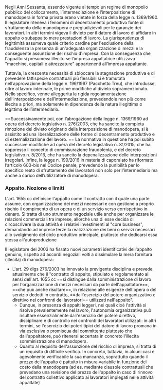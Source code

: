 Negli Anni Sessanta, essendo vigente al tempo un regime di monopolio pubblico del collocamento, l’intermediazione e l’interposizione di manodopera in forma privata erano vietate in forza della legge n. 1369/1960. Il legislatore riteneva i fenomeni di decentramento produttivo fonte di sfruttamento della manodopera e pregiudizievoli per le garanzie dei lavoratori.
In altri termini vigeva il divieto per il datore di lavoro di affidare in appalto o subappalto mere prestazioni di lavoro.
La giurisprudenza di legittimità assumeva quale criterio cardine per l'esclusione della fraudolenza la presenza di un'adeguata organizzazione di mezzi e la conseguente assunzione del rischio d'impresa. Con la conseguenza che l'appalto si presumeva illecito se l'impresa appaltatrice utilizzava "macchine, capitali e attrezzature" appartenenti all'impresa appaltante.

Tuttavia, la crescente necessità di sbloccare la stagnazione produttiva e di prevedere fattispecie contrattuali più flessibili si è tramutata nell’approvazione della legge n. 196/1997 (Pacchetto Treu), che introdusse, oltre al lavoro interinale, le prime modifiche al divieto sopramenzionato. Nello specifico, venne alleggerita la rigida regolamentazione dell’interposizione e dell’intermediazione, prevedendole non più come illecite a priori, ma solamente in dipendenza della natura illegittima o legittima dell’intermediario.

==Successivamente poi, con l’abrogazione della legge n. 1369/1960 ad opera del decreto legislativo n. 276/2003, che ha sancito la completa rimozione del divieto originario della interposizione di manodopera, si è assistito ad una liberalizzazione delle forme di decentramento produttivo e di esternalizzazione del lavoro.  ==
La normativa in questione ha poi subito successive modifiche ad opera del decreto legislativo n. 81/2015, che ha soppresso il concetto di commisurazione fraudolenta, e del decreto legislativo n. 8/2016, che ha sancito la depenalizzazione delle interposizioni irregolari. Infine, la legge n. 199/2016 in materia di caporalato ha riformato l’articolo 603-bis nel Codice penale, prevedendo la punibilità per lo specifico reato di sfruttamento dei lavoratori non solo per l’intermediario ma anche a carico dell’utilizzatore di manodopera.

### Appalto. Nozione e limiti
L'art. 1655 cc definisce l'appalto come il contratto con il quale una parte assume, con organizzazione dei mezzi necessari e con gestione a proprio rischio il compimento di un opera o di un servizio verso corrispettivo in denaro. Si tratta di uno strumento negoziale utile anche per organizzare le relazioni commerciali tra imprese, allorché una di esse decida di circoscrivere la sua attività e i relativi investimenti al "core business", demandando ad imprese terze la realizzazione dei beni o servizi necessari allo svolgimento del ciclo produttivo principale, piuttosto che dedicarsi essa stessa all'autoproduzione

Il legislatore del 2003 ha fissato nuovi parametri identificativi dell'appalto genuino, rispetto ad accordi negoziali volti a dissimulare la mera fornitura (illecita) di manodopera:
- L'art. 29 dlgs 276/2003 ha innovato la previgente disciplina e prevede attualmente che il "contratto di appalto, stipulato e regolamentato ai sensi dell'art. 1655 cc ==si distingue dalla somministrazione di lavoro per l'organizzazione di mezzi necessari da parte dell'appaltatore==, ==che può anche risultare==, in relazione alle esigenze dell'opera o del servizio dedotti in contratto, ==dall'esercizio del potere organizzativo e direttivo nei confronti dei lavoratori== utilizzati nell'appalto".
	- Dunque, in presenza di appalti leggeri, nei quali cioè l'attività si risolve prevalentemente nel lavoro, l'autonomia organizzativa può risultare essenzialmente dall'esercizio del potere direttivo, disciplinare e di controllo nei confronti dei lavoratori utilizzati: in altri termini, se l'esercizio dei poteri tipici del datore di lavoro promana in via esclusiva o promiscua dal committente piuttosto che dall'appaltatore, può ritenersi accertata in concreto l'illecita somministrazione di manodopera.
	- Quanto al requisito dell'assunzione del rischio di impresa, si tratta di un requisito di difficile verifica. In concreto, tuttavia, in alcuni casi è agevolmente verificabile la sua mancanza, soprattutto quando il prezzo dell'appalto è pattuito in misura variabile in funzione del costo della manodopera (ad es. mediante clausole contrattuali che prevedano una revisione del prezzo dell'appalto in caso di rinnovo del contratto collettivo applicato ai lavoratori impiegati nelle attività appaltate)